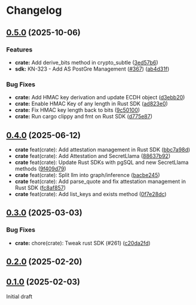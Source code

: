 # Changelog
## [0.5.0](https://github.com/klave-network/platform/compare/crate@0.4.0...crate@0.5.0) (2025-10-06)


### Features

* **crate:** Add derive_bits method in crypto_subtle ([3ed57b6](https://github.com/klave-network/platform/commit/3ed57b64c8093a28e90db1ef7b82858994da7908))
* **sdk:** KN-323 - Add AS PostGre Management ([#367](https://github.com/klave-network/platform/issues/367)) ([ab4d31f](https://github.com/klave-network/platform/commit/ab4d31fb5b7dddb38e52941e6de4a2e12d385118))


### Bug Fixes

* **crate:** Add HMAC key derivation and update ECDH object ([d3ebb20](https://github.com/klave-network/platform/commit/d3ebb20a2617223d1c9b7f137b216fa768427211))
* **crate:** Enable HMAC Key of any length in Rust SDK ([ad823e0](https://github.com/klave-network/platform/commit/ad823e0fcb13a1cf014eb290bd26c114a3c7bdb5))
* **crate:** Fix HMAC key length back to bits ([9c50100](https://github.com/klave-network/platform/commit/9c50100c304df4cb3a8bc3bfd852839306c024f5))
* **crate:** Run cargo clippy and fmt on Rust SDK ([d775e87](https://github.com/klave-network/platform/commit/d775e87a14ec4a1b51dc823c39a7be7d9223a17d))

## [0.4.0](https://github.com/klave-network/platform/compare/crate@0.3.0...crate@0.4.0) (2025-06-12)

* **crate** feat(crate): Add attestation management in Rust SDK ([bbc7a98d](https://github.com/klave-network/platform/commit/bbc7a98d))
* **crate** feat(crate): Add Attestation and SecretLlama ([88637b92](https://github.com/klave-network/platform/commit/88637b92))
* **crate** feat(crate): Update Rust SDKs with pgSQL and new SecretLlama methods ([9f409d79](https://github.com/klave-network/platform/commit/9f409d79))
* **crate** feat(crate): Split llm into graph/inference ([bacbe245](https://github.com/klave-network/platform/commit/bacbe245))
* **crate** feat(crate): Add parse_quote and fix attestation management in Rust SDK ([fc8af857](https://github.com/klave-network/platform/commit/fc8af857))
* **crate** feat(crate): Add list_keys and exists method ([0f7e28dc](https://github.com/klave-network/platform/commit/0f7e28dc))

## [0.3.0](https://github.com/klave-network/platform/compare/crate@0.2.0...crate@0.3.0) (2025-03-03)

### Bug Fixes

* **crate:** chore(crate): Tweak rust SDK (#261) ([c20da2fd](https://github.com/klave-network/platform/commit/c20da2fd))

## [0.2.0](https://github.com/klave-network/platform/compare/crate@0.1.0...crate@0.2.0) (2025-02-20)

## [0.1.0](https://github.com/klave-network/platform/compare/crate@0.0.1...crate@0.2.0) (2025-02-03)

Initial draft
